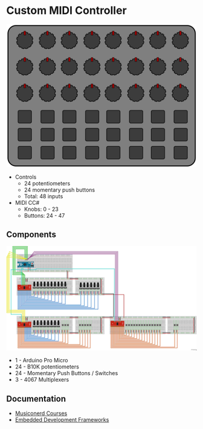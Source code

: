 # Custom MIDI Controller

![MIDI Controller Mockup]

[MIDI Controller Mockup]: /assets/midi-controller.png "MIDI Controller Mockup"

* Controls
  * 24 potentiometers
  * 24 momentary push buttons
  * Total: 48 inputs
* MIDI CC#
  * Knobs: 0 - 23
  * Buttons: 24 - 47

## Components

![MIDI Controller Diagram]

[MIDI Controller Diagram]: /assets/midi-controller_bb.png "MIDI Controller Diagram"

* 1 - Arduino Pro Micro
* 24 - B10K potentiometers
* 24 - Momentary Push Buttons / Switches
* 3 - 4067 Multiplexers

## Documentation

* [Musiconerd Courses](/docs/musiconerd.md)
* [Embedded Development Frameworks](/docs/embedded-dev-framework.md)
